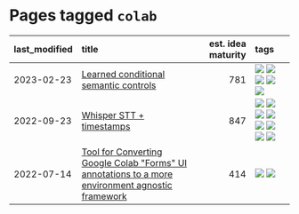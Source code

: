 # Pages tagged `colab`

|last_modified|title|est. idea maturity|tags
|:---|:---|---:|:---|
|2023-02-23|[Learned conditional semantic controls](../learned-conditional-semantic-controls.md)|781|[![](https://img.shields.io/badge/tag-animation-b08442)](../tags/animation.md) [![](https://img.shields.io/badge/tag-colab-a68128)](../tags/colab.md) [![](https://img.shields.io/badge/tag-experimental-3f9741)](../tags/experimental.md) [![](https://img.shields.io/badge/tag-prompting-c6963e)](../tags/prompting.md) [![](https://img.shields.io/badge/tag-tooling-d5ffe)](../tags/tooling.md)|
|2022-09-23|[Whisper STT + timestamps](../whisper-stt-plus-timestamps.md)|847|[![](https://img.shields.io/badge/tag-colab-a68128)](../tags/colab.md) [![](https://img.shields.io/badge/tag-dataset-1eefac)](../tags/dataset.md) [![](https://img.shields.io/badge/tag-experimental-3f9741)](../tags/experimental.md) [![](https://img.shields.io/badge/tag-meta-32d44f)](../tags/meta.md) [![](https://img.shields.io/badge/tag-prompting-c6963e)](../tags/prompting.md) [![](https://img.shields.io/badge/tag-publicgood-b4243e)](../tags/publicgood.md) [![](https://img.shields.io/badge/tag-stability-fe4dc)](../tags/stability.md) [![](https://img.shields.io/badge/tag-tooling-d5ffe)](../tags/tooling.md)|
|2022-07-14|[Tool for Converting Google Colab "Forms" UI annotations to a more environment agnostic framework](../colab-ui-converter.md)|414|[![](https://img.shields.io/badge/tag-colab-a68128)](../tags/colab.md) [![](https://img.shields.io/badge/tag-tooling-d5ffe)](../tags/tooling.md)|